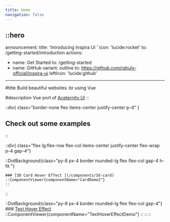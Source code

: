 ```yaml
---
title: Home
navigation: false
---
```


::hero
---
announcement:
  title: 'Introducing Inspira UI '
  icon: 'lucide:rocket'
  to: /getting-started/introduction
actions:
  - name: Get Started
    to: /getting-started
  - name: GitHub
    variant: outline
    to: https://github.com/rahulv-official/inspira-ui
    leftIcon: 'lucide:github'
---

#title
Build beautiful websites :br  using Vue

#description
Vue port of [Aceternity UI](https://ui.aceternity.com)
::

::div{ class="border-none flex items-center justify-center p-4" }
  ## Check out some examples
::

::div{ class="flex lg:flex-row flex-col items-center justify-center flex-wrap p-4 gap-4"}

  ::DotBackground{class="py-8 px-4 border rounded-lg flex flex-col gap-4 h-fit "}

    ### [3D Card Hover Effect ](/components/3d-card)
    ::ComponentViewer{componentName="CardDemo2"}
    ::
  ::
  
  ::DotBackground{class="py-8 px-4 border rounded-lg flex flex-col gap-4"}
    ### [Text Hover Effect](/components/text-hover-effect)
    ::ComponentViewer{componentName="TextHoverEffectDemo"}
    ::
  ::
::